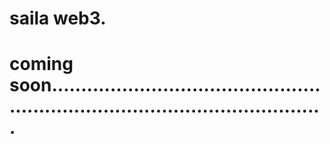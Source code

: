 # saila web3.
# coming soon....................................................................................................
